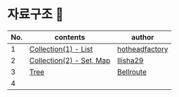 # 자료구조 📂

| No.  | contents                                                     | author                                              |
| ---- | ------------------------------------------------------------ | --------------------------------------------------- |
| 1    | [Collection(1) - List]()                                        | [hotheadfactory](https://github.com/hotheadfactory) |
| 2    | [Collection(2) - Set, Map](https://github.com/sproutt/cs-world/blob/main/DataStructure_%EC%9E%90%EB%A3%8C%EA%B5%AC%EC%A1%B0/02_Collection_Set_Map.md) | [Ilisha29](https://github.com/Ilisha29)             |
| 3    | [Tree]() | [Bellroute](https://github.com/Bellroute)           |
| 4    |                                                 |             |

